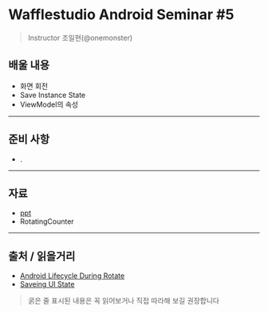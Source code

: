 # Wafflestudio Android Seminar #5

> Instructor 조일현(@onemonster)

## 배울 내용
- 화면 회전
- Save Instance State
- ViewModel의 속성

---

## 준비 사항
- .

---

## 자료
- [ppt](https://docs.google.com/presentation/d/10Mja9HqOHgOj-v6U2z7v7bklydCzGjBiIh4cMvZVfwk/edit?usp=sharing)
- RotatingCounter

---

## 출처 / 읽을거리
- [Android Lifecycle During Rotate](https://medium.com/androiddevelopers/the-android-lifecycle-cheat-sheet-part-iii-fragments-afc87d4f37fd)
- [Saveing UI State](https://developer.android.com/topic/libraries/architecture/saving-states)

> 굵은 줄 표시된 내용은 꼭 읽어보거나 직접 따라해 보길 권장합니다
